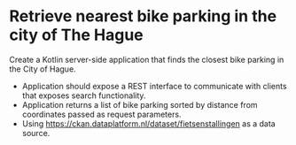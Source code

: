 
# Retrieve nearest bike parking in the city of The Hague

Create a Kotlin server-side application that finds the closest bike parking in the City of Hague.

- Application should expose a REST interface to communicate with clients that exposes search functionality. 
- Application returns a list of bike parking sorted by distance from coordinates passed as request parameters. 
- Using https://ckan.dataplatform.nl/dataset/fietsenstallingen as a data source.
